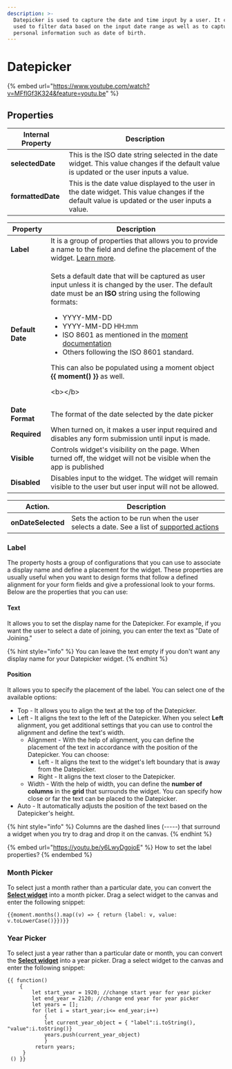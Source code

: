 ```yaml
---
description: >-
  Datepicker is used to capture the date and time input by a user. It can be
  used to filter data based on the input date range as well as to capture
  personal information such as date of birth.
---
```


# Datepicker

{% embed url="https://www.youtube.com/watch?v=MFflGf3K324&feature=youtu.be" %}

## Properties

| Internal Property | Description                                                                                                                                     |
| ----------------- | ----------------------------------------------------------------------------------------------------------------------------------------------- |
| **selectedDate**  | This is the ISO date string selected in the date widget. This value changes if the default value is updated or the user inputs a value.         |
| **formattedDate** | This is the date value displayed to the user in the date widget. This value changes if the default value is updated or the user inputs a value. |

| Property         | Description                                                                                                                                                                                                                                                                                                                                                                                                                                                                                                                            |
| ---------------- | -------------------------------------------------------------------------------------------------------------------------------------------------------------------------------------------------------------------------------------------------------------------------------------------------------------------------------------------------------------------------------------------------------------------------------------------------------------------------------------------------------------------------------------- |
| **Label**        | It is a group of properties that allows you to provide a name to the field and define the placement of the widget. [Learn more](datepicker.md#label).                                                                                                                                                                                                                                                                                                                                                                                  |
| **Default Date** | <p>Sets a default date that will be captured as user input unless it is changed by the user. The default date must be an <strong>ISO</strong> string using the following formats:</p><ul><li>YYYY-MM-DD</li><li>YYYY-MM-DD HH:mm</li><li>ISO 8601 as mentioned in the <a href="https://momentjs.com/docs/#/parsing/string/">moment documentation</a></li><li>Others following the ISO 8601 standard.</li></ul><p>This can also be populated using a moment object <strong>{{ moment() }}</strong> as well.</p><p>&#x3C;b>&#x3C;/b></p> |
| **Date Format**  | The format of the date selected by the date picker                                                                                                                                                                                                                                                                                                                                                                                                                                                                                     |
| **Required**     | When turned on, it makes a user input required and disables any form submission until input is made.                                                                                                                                                                                                                                                                                                                                                                                                                                   |
| **Visible**      | Controls widget's visibility on the page. When turned off, the widget will not be visible when the app is published                                                                                                                                                                                                                                                                                                                                                                                                                    |
| **Disabled**     | Disables input to the widget. The widget will remain visible to the user but user input will not be allowed.                                                                                                                                                                                                                                                                                                                                                                                                                           |

| Action.            | Description                                                                                                                                    |
| ------------------ | ---------------------------------------------------------------------------------------------------------------------------------------------- |
| **onDateSelected** | Sets the action to be run when the user selects a date. See a list of [supported actions](../core-concepts/writing-code/appsmith-framework.md) |

### Label

The property hosts a group of configurations that you can use to associate a display name and define a placement for the widget. These properties are usually useful when you want to design forms that follow a defined alignment for your form fields and give a professional look to your forms. Below are the properties that you can use:

#### **Text**

It allows you to set the display name for the Datepicker. For example, if you want the user to select a date of joining, you can enter the text as "Date of Joining."&#x20;

{% hint style="info" %}
You can leave the text empty if you don't want any display name for your Datepicker widget.
{% endhint %}

#### **Position**

It allows you to specify the placement of the label. You can select one of the available options:

* Top - It allows you to align the text at the top of the Datepicker.
* Left - It aligns the text to the left of the Datepicker. When you select **Left** alignment, you get additional settings that you can use to control the alignment and define the text's width.
  * Alignment - With the help of alignment, you can define the placement of the text in accordance with the position of the Datepicker. You can choose:
    * Left - It aligns the text to the widget's left boundary that is away from the Datepicker.
    * Right - It aligns the text closer to the Datepicker.
  * Width - With the help of width, you can define the **number of columns** in the **grid** that surrounds the widget. You can specify how close or far the text can be placed to the Datepicker.
* Auto - It automatically adjusts the position of the text based on the Datepicker's height.

{% hint style="info" %}
Columns are the dashed lines (-----) that surround a widget when you try to drag and drop it on the canvas.
{% endhint %}

{% embed url="https://youtu.be/y6LwyDgojoE" %}
How to set the label properties?
{% endembed %}

### Month Picker

To select just a month rather than a particular date, you can convert the [**Select widget**](dropdown-1.md) into a month picker. Drag a select widget to the canvas and enter the following snippet:

```
{{moment.months().map((v) => { return {label: v, value: v.toLowerCase()}})}}
```

### Year Picker

To select just a year rather than a particular date or month, you can convert the [**Select widget**](dropdown-1.md) into a year picker. Drag a select widget to the canvas and enter the following snippet:

```
{{ function()
    { 
        let start_year = 1920; //change start year for year picker 
        let end_year = 2120; //change end year for year picker 
        let years = []; 
        for (let i = start_year;i<= end_year;i++)
            { 
            let current_year_object = { "label":i.toString(), "value":i.toString()}
            years.push(current_year_object) 
            } 
         return years; 
     }
 () }}
```
